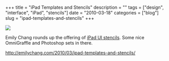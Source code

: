 +++
title = "iPad Templates and Stencils"
description = ""
tags = ["design", "interface", "iPad", "stencils"]
date = "2010-03-18"
categories = ["blog"]
slug = "ipad-templates-and-stencils"
+++



  <div class="notebook-screenshot"><a href="http://emilychang.com/2010/03/ipad-templates-and-stencils/"><img src="//konigi.com/media/bluga/wt4ba2a3e3dba8d_large.jpg"/></a></div><p>Emily Chang rounds up the offering of <a href="http://emilychang.com/2010/03/ipad-templates-and-stencils/">iPad UI stencils</a>. Some nice OmniGraffle and Photoshop sets in there.</p>

    
  <a href="http://emilychang.com/2010/03/ipad-templates-and-stencils/">http://emilychang.com/2010/03/ipad-templates-and-stencils/</a>
